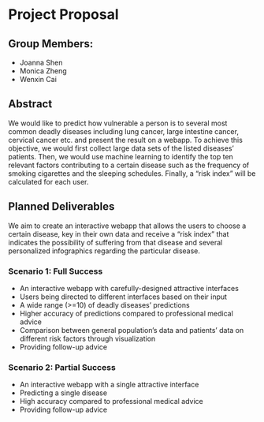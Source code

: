 # Project Proposal

## Group Members:
- Joanna Shen
- Monica Zheng
- Wenxin Cai

## Abstract
We would like to predict how vulnerable a person is to several most common deadly diseases including lung cancer, large intestine cancer, cervical cancer etc. and present the result on a webapp. To achieve this objective, we would first collect large data sets of the listed diseases’ patients. Then, we would use machine learning to identify the top ten relevant factors contributing to a certain disease such as the frequency of smoking cigarettes and the sleeping schedules. Finally, a “risk index” will be calculated for each user.

## Planned Deliverables
We aim to create an interactive webapp that allows the users to choose a certain disease, key in their own data and receive a “risk index” that indicates the possibility of suffering from that disease and several personalized infographics regarding the particular disease.

### Scenario 1: Full Success
* An interactive webapp with carefully-designed attractive interfaces
* Users being directed to different interfaces based on their input
* A wide range (>=10) of deadly diseases’ predictions
* Higher accuracy of predictions compared to professional medical advice
* Comparison between general population’s data and patients’ data on different risk factors through visualization
* Providing follow-up advice

### Scenario 2: Partial Success
* An interactive webapp with a single attractive interface
* Predicting a single disease 
* High accuracy compared to professional medical advice
* Providing follow-up advice
